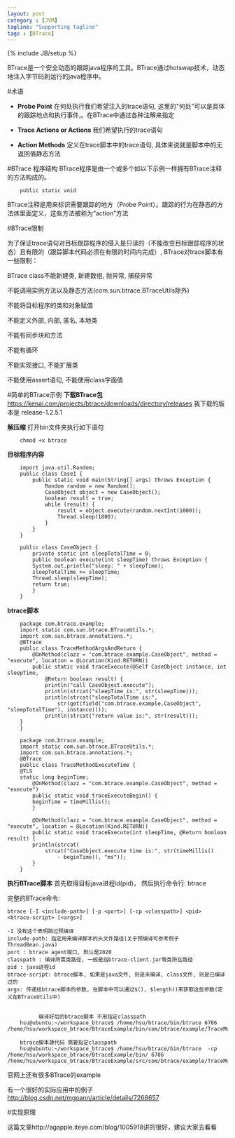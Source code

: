 ```yaml
---
layout: post
category : [JVM]
tagline: "Supporting tagline"
tags : [BTrace]
---
```

{% include JB/setup %}

BTrace是一个安全动态的跟踪java程序的工具。BTrace通过hotswap技术，动态地注入字节码到运行的java程序中。

#术语

 - **Probe Point**
在何处执行我们希望注入的trace语句, 这里的"何处"可以是具体的跟踪地点和执行事件,。在BTrace中通过各种注解来指定 

 - **Trace Actions or Actions** 
我们希望执行的trace语句
 
 - **Action Methods** 
定义在trace脚本中的trace语句, 具体来说就是脚本中的无返回值静态方法

#BTrace 程序结构
BTrace程序是由一个或多个如以下示例一样拥有BTrace注释的方法构成的。

        public static void
        
BTrace注释是用来标识需要跟踪的地方（Probe Point）。跟踪的行为在静态的方法体里面定义，这些方法被称为“action”方法

#BTrace限制

为了保证trace语句对目标跟踪程序的侵入是只读的（不能改变目标跟踪程序的状态）且有限的（跟踪脚本代码必须在有限的时间内完成）, BTrace对trace脚本有一些限制：

BTrace class不能新建类, 新建数组, 抛异常, 捕获异常

不能调用实例方法以及静态方法(com.sun.btrace.BTraceUtils除外)

不能将目标程序的类和对象赋值

不能定义外部, 内部, 匿名, 本地类

不能有同步块和方法

不能有循环

不能实现接口, 不能扩展类

不能使用assert语句, 不能使用class字面值

#简单的BTrace示例
**下载BTrace包**
 https://kenai.com/projects/btrace/downloads/directory/releases
 我下载的版本是  release-1.2.5.1 
 
**解压缩**
  打开bin文件夹执行如下语句
     
        chmod +x btrace
  
**目标程序内容**
 		 		
        import java.util.Random;  
        public class Case1 {  
        	public static void main(String[] args) throws Exception {  
        		Random random = new Random();  
        		CaseObject object = new CaseObject();  
        		boolean result = true;  
        		while (result) {  
        			result = object.execute(random.nextInt(1000));  
        			Thread.sleep(1000);  
        		}  
        	}  
        }  
         
        public class CaseObject {  
        	private static int sleepTotalTime = 0;   
        	public boolean execute(int sleepTime) throws Exception {  
        	System.out.println("sleep: " + sleepTime);  
        	sleepTotalTime += sleepTime;  
        	Thread.sleep(sleepTime);  
        	return true;  
        	}  
        }  
        
**btrace脚本**

        package com.btrace.example;
        import static com.sun.btrace.BTraceUtils.*;
        import com.sun.btrace.annotations.*;
        @BTrace
        public class TraceMethodArgsAndReturn {
        	@OnMethod(clazz = "com.btrace.example.CaseObject", method = "execute", location = @Location(Kind.RETURN))
        	public static void traceExecute(@Self CaseObject instance, int sleepTime,
        		@Return boolean result) {
        		println("call CaseObject.execute");
        		println(strcat("sleepTime is:", str(sleepTime)));
        		println(strcat("sleepTotalTime is:",
        			str(get(field("com.btrace.example.CaseObject", "sleepTotalTime"), instance))));
        		println(strcat("return value is:", str(result)));
        }
        }
	
        package com.btrace.example;
        import static com.sun.btrace.BTraceUtils.*;
        import com.sun.btrace.annotations.*;
        @BTrace
        public class TraceMethodExecuteTime {
        @TLS
        static long beginTime;
        	@OnMethod(clazz = "com.btrace.example.CaseObject", method = "execute")
        	public static void traceExecuteBegin() {
			beginTime = timeMillis();
        	}

        	@OnMethod(clazz = "com.btrace.example.CaseObject", method = "execute", location = @Location(Kind.RETURN))
        	public static void traceExecute(int sleepTime, @Return boolean result) {
        	println(strcat(
        		strcat("CaseObject.execute time is:", str(timeMillis()
        			- beginTime)), "ms"));
        	}
        }
	

**执行BTrace脚本**
 首先取得目标java进程id(pid)， 然后执行命令行: btrace <pid> <btrace-script> 
 
 完整的BTrace命令: 
	
	btrace [-I <include-path>] [-p <port>] [-cp <classpath>] <pid> <btrace-script> [<args>]
	
	-I 没有这个表明跳过预编译
	include-path: 指定用来编译脚本的头文件路径(关于预编译可参考例子ThreadBean.java)
	port : btrace agent端口, 默认是2020
	classpath : 编译所需类路径, 一般是指btrace-client.jar等类所在路径
	pid : java进程id
	btrace-script: btrace脚本, 如果是java文件, 则是未编译, class文件, 则是已编译过的
	args: 传递给btrace脚本的参数, 在脚本中可以通过$(), $length()来获取这些参数(定义在BTraceUtils中)


              编译好后的btrace脚本 不用指定classpath
        hsu@ubuntu:~/workspace_btrace$ /home/hsu/btrace/bin/btrace 6786 			 /home/hsu/workspace_btrace/BtraceExample/bin/com/btrace/example/TraceMethodArgsAndReturn.class 

        btrace脚本源代码 需要指定classpath
        hsu@ubuntu:~/workspace_btrace$ /home/hsu/btrace/bin/btrace  -cp /home/hsu/workspace_btrace/BtraceExample/bin/ 6786  /home/hsu/workspace_btrace/BtraceExample/src/com/btrace/example/TraceMethodArgsAndReturn.java 


官网上还有很多BTrace的example

有一个很好的实际应用中的例子 http://blog.csdn.net/mgoann/article/details/7268657
	 
#实现原理

这篇文章http://agapple.iteye.com/blog/1005918讲的很好，建议大家去看看

 